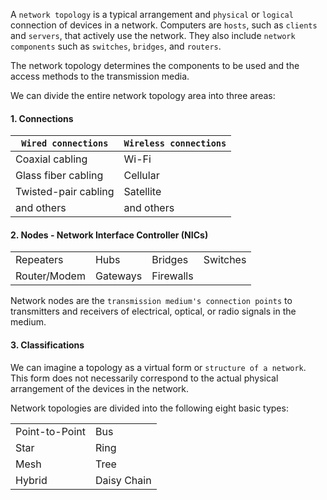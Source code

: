 
A `network topology` is a typical arrangement and `physical` or `logical` connection of devices in a network. Computers are `hosts`, such as `clients` and `servers`, that actively use the network. They also include `network components` such as `switches`, `bridges`, and `routers`.


The network topology determines the components to be used and the access methods to the transmission media.



We can divide the entire network topology area into three areas:

#### 1. Connections

|`Wired connections`|`Wireless connections`|
|---|---|
|Coaxial cabling|Wi-Fi|
|Glass fiber cabling|Cellular|
|Twisted-pair cabling|Satellite|
|and others|and others|


#### 2. Nodes - Network Interface Controller (NICs)

|   |   |   |   |
|---|---|---|---|
|Repeaters|Hubs|Bridges|Switches|
|Router/Modem|Gateways|Firewalls||

Network nodes are the `transmission medium's connection points` to transmitters and receivers of electrical, optical, or radio signals in the medium.


#### 3. Classifications

We can imagine a topology as a virtual form or `structure of a network`. This form does not necessarily correspond to the actual physical arrangement of the devices in the network.


Network topologies are divided into the following eight basic types:

|   |   |
|---|---|
|Point-to-Point|Bus|
|Star|Ring|
|Mesh|Tree|
|Hybrid|Daisy Chain|